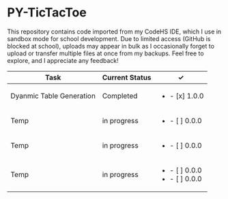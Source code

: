 # PY-TicTacToe
This repository contains code imported from my CodeHS IDE, which I use in sandbox mode for school development. Due to limited access (GitHub is blocked at school), uploads may appear in bulk as I occasionally forget to upload or transfer multiple files at once from my backups. Feel free to explore, and I appreciate any feedback!

| Task           | Current Status | ✓ |
|----------------|----------------|-----------|
| Dyanmic Table Generation | Completed | <ul><li>- [x] 1.0.0</li></ul>
| Temp   | in progress | <ul><li>- [ ] 0.0.0</li></ul>
| Temp   | in progress | <ul><li>- [ ] 0.0.0</li></ul>
| Temp   | in progress | <ul><li>- [ ] 0.0.0</li><li>- [ ] 0.0.0</li></ul>
